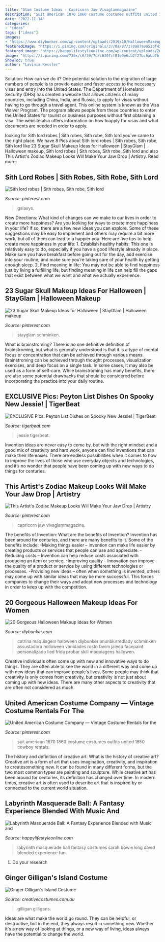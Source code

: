 ```yaml
---
title: "Glam Costume Ideas - Capricorn Jaw Vivaglammagazine"
description: "Suit american 1870 1860 costume costumes outfits united 1850 cowboy rentals"
date: "2022-11-14"
categories:
- "ideas"
tags: ["ideas"]
images:
- "https://www.diybunker.com/wp-content/uploads/2019/10/HalloweenMakeup10-e1570773138255.jpg"
featuredImage: "https://i.pinimg.com/originals/37/0a/87/370a87a9a52bf4369eebe7f2ea0a2234.jpg"
featured_image: "https://happylifestyleonline.com/wp-content/uploads/2018/09/Jareth-the-Gobling-King-by-David-Bowie-and-Sarah-chris-and-Lisa-Caprelli.jpg"
image: "https://i.pinimg.com/736x/c6/30/7c/c6307cf81e0e6cb2f27bc6abb7bf1a3f.jpg"
ShowToc: true
author: "Lavinia Kessler"
---
```



Solution: How can we do it?
One potential solution to the migration of large numbers of people is to provide easier and faster access to the necessary visas and entry into the United States. The Department of Homeland Security (DHS) has created a website that allows citizens of many countries, including China, India, and Russia, to apply for visas without having to go through a travel agent. This online system is known as the Visa Waiver Program. The program allows people from these countries to enter the United States for tourist or business purposes without first obtaining a visa. The website also offers information on how toapply for visas and what documents are needed in order to apply.

	

		
looking for Sith lord robes | Sith robes, Sith robe, Sith lord you've came to the right place. We have 8 Pics about Sith lord robes | Sith robes, Sith robe, Sith lord like 23 Sugar Skull Makeup Ideas for Halloween | StayGlam | Halloween makeup, Sith lord robes | Sith robes, Sith robe, Sith lord and also This Artist&#039;s Zodiac Makeup Looks Will Make Your Jaw Drop | Artistry. Read more:
		
    
## Sith Lord Robes | Sith Robes, Sith Robe, Sith Lord

<img loading=lazy src="https://i.pinimg.com/736x/c6/30/7c/c6307cf81e0e6cb2f27bc6abb7bf1a3f.jpg" onerror="this.onerror=null;this.src='https://tse2.mm.bing.net/th?id=OIP.PU8lxzFu-YKlyGRr0HbHsQHaJ3&amp;pid=15.1';" alt="Sith lord robes | Sith robes, Sith robe, Sith lord">

_Source: pinterest.com_

>galaxys. 

	

New Directions: What kind of changes can we make to our lives in order to create more happiness?
Are you looking for ways to create more happiness in your life? If so, there are a few new ideas you can explore. Some of these suggestions may be easy to implement and others may require a bit more work, but all of them can lead to a happier you. Here are five tips to help create more happiness in your life: 1. Establish healthy habits: This one is relatively easy to do, especially if you have a good lifestyle already in place. Make sure you have breakfast before going out for the day, add exercise into your routine, and make sure you’re taking care of your health by getting enough sleep. 2. Find meaning in life: You may not be able to find happiness just by living a fulfilling life, but finding meaning in life can help fill the gaps that exist between what we want and what we actually experience.

    
## 23 Sugar Skull Makeup Ideas For Halloween | StayGlam | Halloween Makeup

<img loading=lazy src="https://i.pinimg.com/originals/37/0a/87/370a87a9a52bf4369eebe7f2ea0a2234.jpg" onerror="this.onerror=null;this.src='https://tse2.mm.bing.net/th?id=OIP.fEMnbyn3q5s94HLRIF7XVgHaLH&amp;pid=15.1';" alt="23 Sugar Skull Makeup Ideas for Halloween | StayGlam | Halloween makeup">

_Source: pinterest.com_

>stayglam schminken. 

	

What is brainstroming?
There is no one definitive definition of brainstroming, but what is generally understood is that it is a type of mental focus or concentration that can be achieved through various means. Brainstroming can be achieved through thought processes, visualization exercises, and deep focus on a single task. In some cases, it may also be used as a form of self-care. While brainstroming has many benefits, there are also some potential drawbacks that should be considered before incorporating the practice into your daily routine.

    
## EXCLUSIVE Pics: Peyton List Dishes On Spooky New Jessie! | TigerBeat

<img loading=lazy src="https://tigerbeat.com/wp-content/uploads/2012/10/jessie2-545x363.jpg" onerror="this.onerror=null;this.src='https://tse3.mm.bing.net/th?id=OIP.lbmrfczHIHSIFFcJDEKkOQHaE7&amp;pid=15.1';" alt="EXCLUSIVE Pics: Peyton List Dishes on Spooky New Jessie! | TigerBeat">

_Source: tigerbeat.com_

>jessie tigerbeat. 

	

Invention ideas are never easy to come by, but with the right mindset and a good mix of creativity and hard work, anyone can find inventions that can make their life easier. There are endless possibilities when it comes to how to improve the lives of those who use everyday objects and technologies, and it’s no wonder that people have been coming up with new ways to do things for centuries.

    
## This Artist&#039;s Zodiac Makeup Looks Will Make Your Jaw Drop | Artistry

<img loading=lazy src="https://i.pinimg.com/736x/ce/55/c2/ce55c290a018625ce499ae2e0db2edb2.jpg" onerror="this.onerror=null;this.src='https://tse2.mm.bing.net/th?id=OIP.3-ZfKU8XI91vLy2o0P8uEwHaIG&amp;pid=15.1';" alt="This Artist&#039;s Zodiac Makeup Looks Will Make Your Jaw Drop | Artistry">

_Source: pinterest.com_

>capricorn jaw vivaglammagazine. 

	

The benefits of Invention: What are the benefits of Invention?
Invention has been around for centuries, and there are many benefits to it. Some of the benefits include: 
-Making things easier – Invention can make life easier by creating products or services that people can use and appreciate. 
-Reducing costs – Invention can help reduce costs associated with producing an item or service. 
-Improving quality – Innovation can improve the quality of a product or service by using different technologies or processes. 
-Providing new ideas – often when something is invented, others may come up with similar ideas that may be more successful. This forces companies to change their ways and adopt new processes and technology in order to keep up with the competition.

    
## 20 Gorgeous Halloween Makeup Ideas For Women

<img loading=lazy src="https://www.diybunker.com/wp-content/uploads/2019/10/HalloweenMakeup10-e1570773138255.jpg" onerror="this.onerror=null;this.src='https://tse2.mm.bing.net/th?id=OIP.WI_-sZ_VexbR6E7HZkJ5yQHaHa&amp;pid=15.1';" alt="20 Gorgeous Halloween Makeup Ideas for Women">

_Source: diybunker.com_

>catrina maquiagem haloween diybunker anunblurredlady schminken assustadora holloween vanidades rosto favim jaleco facepaint personalizado lied frida probar skill maquiagens hallowen. 

	

Creative individuals often come up with new and innovative ways to do things. They are often able to see the world in a different way and come up with new ideas that can improve people's lives. Some people may think that creativity is only comes from creativity, but creativity is not just about coming up with new ideas. There are many other aspects to creativity that are often not considered as much.

    
## United American Costume Company — Vintage Costume Rentals For The

<img loading=lazy src="https://i.pinimg.com/736x/13/ea/18/13ea18bc7dc421dbad8277dcc9300688--costume-ideas-menswear.jpg" onerror="this.onerror=null;this.src='https://tse1.mm.bing.net/th?id=OIP.-sVfoZ336p-MS0GUjYCm7QCwFh&amp;pid=15.1';" alt="United American Costume Company — Vintage Costume Rentals for the">

_Source: pinterest.com_

>suit american 1870 1860 costume costumes outfits united 1850 cowboy rentals. 

	

The history and definition of creative art: What is the history of creative art?
Creative art is a form of art that uses imagination, creativity, and inspiration to createsomething new. It can be found in many different forms, but the two most common types are painting and sculpture. While creative art has been around for centuries, its definition has changed over time. In modern times, creative art is often used to describe art that is inspired by or connected to the current world situation.

    
## Labyrinth Masquerade Ball: A Fantasy Experience Blended With Music And

<img loading=lazy src="https://happylifestyleonline.com/wp-content/uploads/2018/09/Jareth-the-Gobling-King-by-David-Bowie-and-Sarah-chris-and-Lisa-Caprelli.jpg" onerror="this.onerror=null;this.src='https://tse4.mm.bing.net/th?id=OIP.eW6hvMrzlFn8Cp6YQRGzZAHaK3&amp;pid=15.1';" alt="Labyrinth Masquerade Ball: A Fantasy Experience Blended with Music and">

_Source: happylifestyleonline.com_

>labyrinth masquerade ball fantasy costumes sarah bowie king david blended experience fun. 

	

1. Do your research

    
## Ginger Gilligan&#039;s Island Costume

<img loading=lazy src="https://www.creativecostumes.com.au/wp-content/uploads/2017/03/ginger-768x1024.jpg" onerror="this.onerror=null;this.src='https://tse4.mm.bing.net/th?id=OIP.oZd7YYUwmnRzM1p95jG1XgHaJ4&amp;pid=15.1';" alt="Ginger Gilligan&#039;s Island Costume">

_Source: creativecostumes.com.au_

>gilligan gilligans. 

	

Ideas are what make the world go round. They can be helpful, or destructive, but in the end, they always result in something new. Whether it's a new way of looking at things, or a new way of living, ideas always have the potential to change the world.

